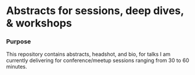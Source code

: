 # Abstracts for sessions, deep dives, & workshops

### Purpose
This repository contains abstracts, headshot, and bio, for talks I am currently delivering for conference/meetup sessions ranging from 30 to 60 minutes.
